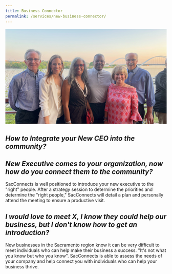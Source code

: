 ```yaml
---
title: Business Connector
permalink: /services/new-business-connector/
---
```

![image of Nancy posing for a photo with 6 other people over looking the river](/assets/images/img_0582.jpeg)

## *How to Integrate your New CEO into the community?*

## *New Executive comes to your organization, now how do you connect them to the community?*

SacConnects is well positioned to introduce your new executive to the "right" people.  After a strategy session to determine the priorities and determine the "right people," SacConnects will detail a plan and personally attend the meeting to ensure a productive visit.

## *I would love to meet X, I know they could help our business, but I don't know how to get an introduction?*

New businesses in the Sacramento region know it can be very difficult to meet individuals who can help make their business a success. "It's not what you know but who you know". SacConnects is able to assess the needs of your company and help connect you with individuals who can help your business thrive.